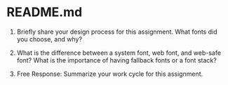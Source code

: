 # README.md

1. Briefly share your design process for this assignment. What fonts did you choose, and why?

2. What is the difference between a system font, web font, and web-safe font? What is the importance of having fallback fonts or a font stack?

3. Free Response: Summarize your work cycle for this assignment.
